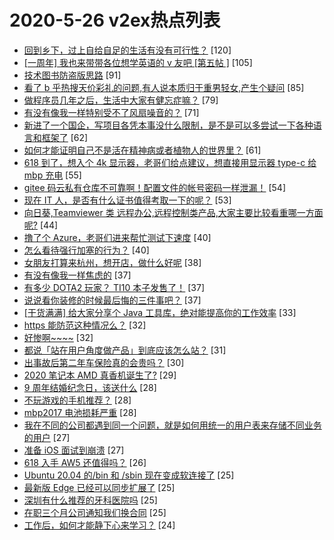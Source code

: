 # 2020-5-26 v2ex热点列表

+ [回到乡下，过上自给自足的生活有没有可行性？](https://www.v2ex.com/t/675552#reply120) [120]
+ [[一周年] 我也来带带各位想学英语的 v 友吧 [第五帖 ]](https://www.v2ex.com/t/675603#reply105) [105]
+ [技术图书防盗版思路](https://www.v2ex.com/t/675536#reply91) [91]
+ [看了 b 乎热搜天价彩礼的问题,有人说本质归于重男轻女,产生个疑问](https://www.v2ex.com/t/675504#reply85) [85]
+ [做程序员几年之后，生活中大家有健忘症嘛？](https://www.v2ex.com/t/675472#reply79) [79]
+ [有没有像我一样特别受不了风扇噪音的？](https://www.v2ex.com/t/675526#reply71) [71]
+ [新进了一个国企，写项目各凭本事没什么限制，是不是可以多尝试一下各种语言和框架了](https://www.v2ex.com/t/675539#reply62) [62]
+ [如何才能证明自己不是活在精神病或者植物人的世界里？](https://www.v2ex.com/t/675490#reply61) [61]
+ [618 到了，想入个 4k 显示器，老哥们给点建议，想直接用显示器 type-c 给 mbp 充电](https://www.v2ex.com/t/675592#reply55) [55]
+ [gitee 码云私有仓库不可靠啊！配置文件的帐号密码一样泄漏！](https://www.v2ex.com/t/675553#reply54) [54]
+ [现在 IT 人，是否有什么证书值得考取一下的呢？](https://www.v2ex.com/t/675502#reply53) [53]
+ [向日葵,Teamviewer 类 远程办公,远程控制类产品,大家主要比较看重哪一方面呢?](https://www.v2ex.com/t/675605#reply44) [44]
+ [撸了个 Azure，老哥们进来帮忙测试下速度](https://www.v2ex.com/t/675745#reply40) [40]
+ [怎么看待强行加塞的行为？](https://www.v2ex.com/t/675555#reply40) [40]
+ [女朋友打算来杭州，想开店，做什么好呢](https://www.v2ex.com/t/675596#reply38) [38]
+ [有没有像我一样焦虑的](https://www.v2ex.com/t/675642#reply37) [37]
+ [有多少 DOTA2 玩家？ TI10 本子发售了！](https://www.v2ex.com/t/675517#reply37) [37]
+ [说说看你装修的时候最后悔的三件事吧？](https://www.v2ex.com/t/675576#reply37) [37]
+ [[干货满满] 给大家分享个 Java 工具库，绝对能提高你的工作效率](https://www.v2ex.com/t/675564#reply33) [33]
+ [https 能防范这种情况么？](https://www.v2ex.com/t/675701#reply32) [32]
+ [好惨啊~~~~](https://www.v2ex.com/t/675514#reply32) [32]
+ [都说「站在用户角度做产品」到底应该怎么站？](https://www.v2ex.com/t/675618#reply31) [31]
+ [出事故后第二年车保险真的会贵吗？](https://www.v2ex.com/t/675491#reply30) [30]
+ [2020 笔记本 AMD 真香机诞生了?](https://www.v2ex.com/t/675683#reply29) [29]
+ [9 周年结婚纪念日，该送什么](https://www.v2ex.com/t/675606#reply28) [28]
+ [不玩游戏的手机推荐？](https://www.v2ex.com/t/675632#reply28) [28]
+ [mbp2017 电池损耗严重](https://www.v2ex.com/t/675684#reply28) [28]
+ [我在不同的公司都遇到同一个问题，就是如何用统一的用户表来存储不同业务的用户](https://www.v2ex.com/t/675658#reply27) [27]
+ [准备 iOS 面试到崩溃](https://www.v2ex.com/t/675674#reply27) [27]
+ [618 入手 AW5 还值得吗？](https://www.v2ex.com/t/675532#reply26) [26]
+ [Ubuntu 20.04 的/bin 和 /sbin 现在变成软连接了](https://www.v2ex.com/t/675467#reply25) [25]
+ [最新版 Edge 已经可以同步扩展了](https://www.v2ex.com/t/675478#reply25) [25]
+ [深圳有什么推荐的牙科医院吗](https://www.v2ex.com/t/675558#reply25) [25]
+ [在职三个月公司通知我们换合同](https://www.v2ex.com/t/675582#reply25) [25]
+ [工作后，如何才能静下心来学习？](https://www.v2ex.com/t/675615#reply24) [24]
